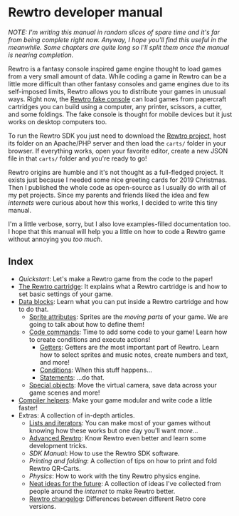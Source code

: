 # Rewtro developer manual

_NOTE: I'm writing this manual in random slices of spare time and it's far from being complete right now. Anyway, I hope you'll find this useful in the meanwhile. Some chapters are quite long so I'll split them once the manual is nearing completion._

Rewtro is a fantasy console inspired game engine thought to load games from a very small amount of data. While coding a game in Rewtro can be a little more difficult than other fantasy consoles and game engines due to its self-imposed limits, Rewtro allows you to distribute your games in unusual ways. Right now, the [Rewtro fake console](https://kesiev.com/rewtro) can load games from papercraft cartridges you can build using a computer, any printer, scissors, a cutter, and some foldings. The fake console is thought for mobile devices but it just works on desktop computers too.

To run the Rewtro SDK you just need to download the [Rewtro project](https://github.com/kesiev/rewtro), host its folder on an Apache/PHP server and then load the `carts/` folder in your browser. If everything works, open your favorite editor, create a new JSON file in that `carts/` folder and you're ready to go!

Rewtro origins are humble and it's not thought as a full-fledged project. It exists just because I needed some nice greeting cards for 2019 Christmas. Then I published the whole code as open-source as I usually do with all of my pet projects. Since my parents and friends liked the idea and few _internets_ were curious about how this works, I decided to write this tiny manual.

I'm a little verbose, sorry, but I also love examples-filled documentation too. I hope that this manual will help you a little on how to code a Rewtro game without annoying you _too much_.

## Index

  * _Quickstart_: Let's make a Rewtro game from the code to the paper!
  * [The Rewtro cartridge](rewtrocartridge.md): It explains what a Rewtro cartridge is and how to set basic settings of your game.
  * [Data blocks](datablocks.md): Learn what you can put inside a Rewtro cartridge and how to do that.
    * [Sprite attributes](spriteattributes.md): Sprites are the _moving parts_ of your game. We are going to talk about how to define them!
    * [Code commands](codecommands.md): Time to add some code to your game! Learn how to create conditions and execute actions!
        * [Getters](getters.md): Getters are _the_ most important part of Rewtro. Learn how to select sprites and music notes, create numbers and text, and more!
        * [Conditions](conditions.md): When this stuff happens...
        * [Statements](codestatements.md): ...do that.
    * [Special objects](specialobjects.md): Move the virtual camera, save data across your game scenes and more!
  * [Compiler helpers](compilerhelpers.md): Make your game modular and write code a little faster!
  * Extras: A collection of in-depth articles.
    * [Lists and iterators](listiterators.md): You can make most of your games without knowing how these works but one day you'll want _more_...
    * [Advanced Rewtro](advanced.md): Know Rewtro even better and learn some development tricks.
    * _SDK Manual_: How to use the Rewtro SDK software.
    * _Printing and folding_: A collection of tips on how to print and fold Rewtro QR-Carts.
    * _Physics_: How to work with the tiny Rewtro physics engine.
    * [Neat ideas for the future](ideas.md): A collection of ideas I've collected from people around the _internet_ to make Rewtro better.
    * [Rewtro changelog](rewtrochangelog.md): Differences between different Retro core versions.
